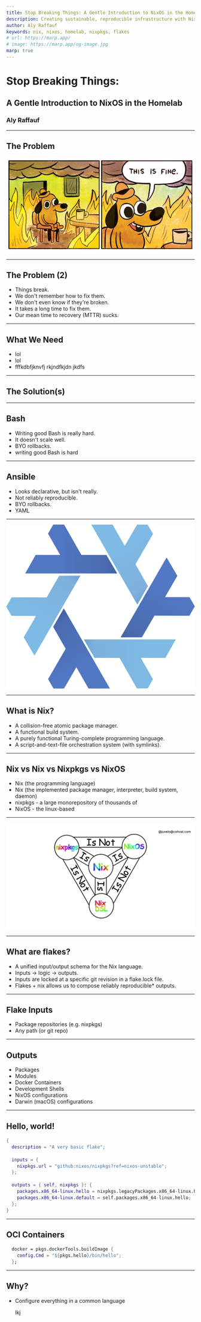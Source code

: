 ```yaml
---
title: Stop Breaking Things: A Gentle Introduction to NixOS in the Homelab
description: Creating sustainable, reproducible infrastructure with Nix.
author: Aly Raffauf
keywords: nix, nixos, homelab, nixpkgs, flakes
# url: https://marp.app/
# image: https://marp.app/og-image.jpg
marp: true
---
```


# Stop Breaking Things:

## A Gentle Introduction to NixOS in the Homelab

### Aly Raffauf

---

## The Problem

![this is fine (room burning)](./img/thisisfine.png)

---

## The Problem (2)

- Things break.
- We don't remember how to fix them.
- We don't even know if they're broken.
- It takes a long time to fix them.
- Our mean time to recovery (MTTR) sucks.

---

## What We Need

- lol
- lol
- fffkdbfjknvfj rkjndfkjdn jkdfs

---

## The Solution(s)

---

## Bash

- Writing good Bash is really hard.
- It doesn't scale well.
- BYO rollbacks.
- writing good Bash is hard

---

## Ansible

- Looks declarative, but isn't really.
- Not reliably reproducible.
- BYO rollbacks.
- YAML

---

![nix logo](./img/nixlogo.png)

---

## What is Nix?

- A collision-free atomic package manager.
- A functional build system.
- A purely functional Turing-complete programming language.
- A script-and-text-file orchestration system (with symlinks).

---

## Nix vs Nix vs Nixpkgs vs NixOS

- Nix (the programming language)
- Nix (the implemented package manager, interpreter, build system, daemon)
- nixpkgs - a large monorepository of thousands of
- NixOS - the linux-based

---

![nixos vs nixpkgs vs nix](./img/nixpkgsisnotnixosisnotnix.png)

---

## What are flakes?

- A unified input/output schema for the Nix language.
- Inputs -> logic -> outputs.
- Inputs are locked at a specific git revision in a flake.lock file.
- Flakes + nix allows us to compose reliably reproducible\* outputs.

---

## Flake Inputs

- Package repositories (e.g. nixpkgs)
- Any path (or git repo)

---

## Outputs

- Packages
- Modules
- Docker Containers
- Development Shells
- NixOS configurations
- Darwin (macOS) configurations

---

## Hello, world!

```nix
{
  description = "A very basic flake";

  inputs = {
    nixpkgs.url = "github:nixos/nixpkgs?ref=nixos-unstable";
  };

  outputs = { self, nixpkgs }: {
    packages.x86_64-linux.hello = nixpkgs.legacyPackages.x86_64-linux.hello;
    packages.x86_64-linux.default = self.packages.x86_64-linux.hello;
  };
}
```

---

## OCI Containers

```nix
  docker = pkgs.dockerTools.buildImage {
    config.Cmd = "${pkgs.hello}/bin/hello";
  };
```

---

## Why?

- Configure everything in a common language

  lkj
